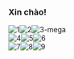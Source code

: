 ### Xin chào!
![1](https://user-images.githubusercontent.com/79132487/123824059-e8f11e00-d927-11eb-9b5d-82c1d183f99b.png)![2](https://user-images.githubusercontent.com/79132487/123824338-25247e80-d928-11eb-8ce2-474b8657258a.png)![3-mega](https://user-images.githubusercontent.com/79132487/123824353-2a81c900-d928-11eb-9243-89dd320b4290.png)  
![4](https://user-images.githubusercontent.com/79132487/123824132-f7d7d080-d927-11eb-8e44-343676afa93c.png)![5](https://user-images.githubusercontent.com/79132487/123824395-353c5e00-d928-11eb-919c-5d225ade8a13.png)![6](https://user-images.githubusercontent.com/79132487/123824429-3bcad580-d928-11eb-8770-7adafa79e1c7.png)  
![7](https://user-images.githubusercontent.com/79132487/123824148-fc03ee00-d927-11eb-9690-1302f42d9f72.png)![8](https://user-images.githubusercontent.com/79132487/123824470-45543d80-d928-11eb-87b1-89eeab609e25.png)![9](https://user-images.githubusercontent.com/79132487/123824491-49805b00-d928-11eb-9117-3aa948b510a5.png)



<!--
**trunghng/trunghng** is a ✨ _special_ ✨ repository because its `README.md` (this file) appears on your GitHub profile.

Here are some ideas to get you started:

- 🔭 I’m currently working on ...
- 🌱 I’m currently learning ...
- 👯 I’m looking to collaborate on ...
- 🤔 I’m looking for help with ...
- 💬 Ask me about ...
- 📫 How to reach me: ...
- 😄 Pronouns: ...
- ⚡ Fun fact: ...
-->
